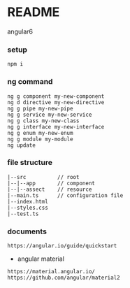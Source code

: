# README
angular6

### setup
```text
npm i
```

### ng command
```text
ng g component my-new-component
ng d directive my-new-directive
ng g pipe my-new-pipe
ng g service my-new-service
ng g class my-new-class
ng g interface my-new-interface
ng g enum my-new-enum
ng g module my-module
ng update
```

### file structure
```text
|--src          // root
|--|--app       // component
|--|--assect    // resource
|--main.ts      // configuration file
|--index.html 
|--styles.css 
|--test.ts
```

### documents
```text
https://angular.io/guide/quickstart
```

- angular material
```text
https://material.angular.io/
https://github.com/angular/material2
```
